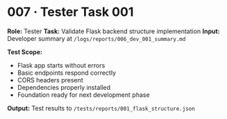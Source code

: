 # 007 · Tester Task 001

**Role:** Tester
**Task:** Validate Flask backend structure implementation
**Input:** Developer summary at `/logs/reports/006_dev_001_summary.md`

**Test Scope:**
- Flask app starts without errors
- Basic endpoints respond correctly
- CORS headers present
- Dependencies properly installed
- Foundation ready for next development phase

**Output:** Test results to `/tests/reports/001_flask_structure.json`